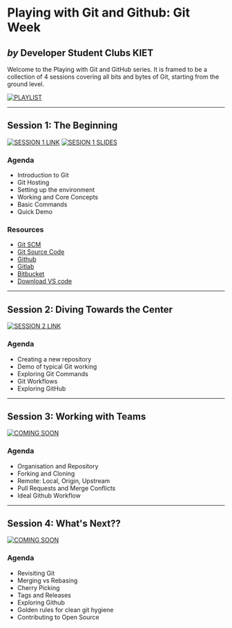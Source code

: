 # Playing with Git and Github: Git Week

## _by_ Developer Student Clubs KIET

Welcome to the Playing with Git and GitHub series. It is framed to be a collection of 4 sessions covering all bits and bytes of Git, starting from the ground level.

[![PLAYLIST](https://img.shields.io/badge/Playlist%20of%20sessions-visit-green?style=for-the-badge&logo=appveyor)](https://go.dsckiet.com/git100)

---

## Session 1: The Beginning

[![SESSION 1 LINK](https://img.shields.io/badge/Session%20Link-visit-green?style=for-the-badge&logo=appveyor)](https://go.dsckiet.com/git101)
[![SESION 1 SLIDES](https://img.shields.io/badge/Slides-visit-orange?style=for-the-badge&logo=appveyor)](https://docs.google.com/presentation/d/1EDMNFF7BlpKr8RQgKCP7qjnX3Tomrs18hlFUBZH3qV0/edit?usp=sharing)
### Agenda

- Introduction to Git
- Git Hosting
- Setting up the environment
- Working and Core Concepts
- Basic Commands
- Quick Demo

### Resources

- [Git SCM](https://git-scm.com)
- [Git Source Code](https://github.com/git/git)
- [Github](https://github.com)
- [Gitlab](https://about.gitlab.com)
- [Bitbucket](https://bitbucket.org)
- [Download VS code](https://code.visualstudio.com/Download)

---

## Session 2: Diving Towards the Center

[![SESSION 2 LINK](https://img.shields.io/badge/Session%20Link-visit-green?style=for-the-badge&logo=appveyor)](https://go.dsckiet.com/git102)

### Agenda

- Creating a new repository
- Demo of typical Git working
- Exploring Git Commands
- Git Workflows
- Exploring GitHub

---

## Session 3: Working with Teams

[![COMING SOON](https://img.shields.io/badge/Coming%20Soon-orange?style=for-the-badge)](#playing-with-git-and-github-git-week)

### Agenda

- Organisation and Repository
- Forking and Cloning
- Remote: Local, Origin, Upstream
- Pull Requests and Merge Conflicts
- Ideal Github Workflow

---

## Session 4: What's Next??

[![COMING SOON](https://img.shields.io/badge/Coming%20Soon-orange?style=for-the-badge)](#playing-with-git-and-github-git-week)

### Agenda

- Revisiting Git
- Merging vs Rebasing
- Cherry Picking
- Tags and Releases
- Exploring Github
- Golden rules for clean git hygiene
- Contributing to Open Source
